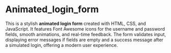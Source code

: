 # Animated_login_form
This is a stylish **animated login form** created with HTML, CSS, and JavaScript. It features Font Awesome icons for the username and password fields, smooth animations, and real-time feedback. The form validates input, displaying error messages if fields are empty and a success message after a simulated login, offering a modern user experience.
